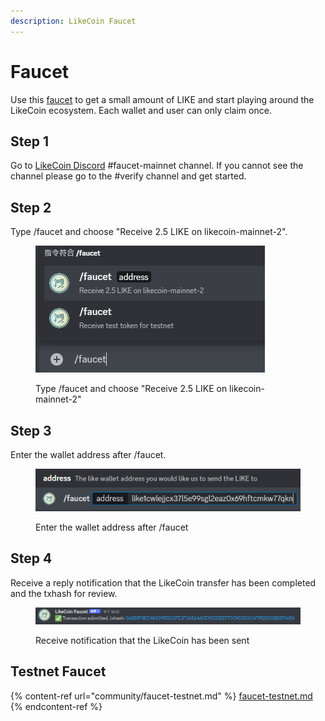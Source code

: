 ```yaml
---
description: LikeCoin Faucet
---
```


# Faucet

Use this [faucet](https://faucet.like.co/) to get a small amount of LIKE and start playing around the LikeCoin ecosystem. Each wallet and user can only claim once.

## Step 1

Go to [LikeCoin Discord](https://discord.gg/likecoin) #faucet-mainnet channel. If you cannot see the channel please go to the #verify channel and get started.

## Step 2

Type /faucet and choose "Receive 2.5 LIKE on likecoin-mainnet-2".

<figure><img src="../.gitbook/assets/faucet-mainnet 1.png" alt=""><figcaption><p>Type /faucet and choose "Receive 2.5 LIKE on likecoin-mainnet-2"</p></figcaption></figure>

## Step 3

Enter the wallet address after /faucet.

<figure><img src="../.gitbook/assets/faucet-mainnet 2.png" alt=""><figcaption><p>Enter the wallet address after /faucet</p></figcaption></figure>

## Step 4

Receive a reply notification that the LikeCoin transfer has been completed and the txhash for review.

<figure><img src="../.gitbook/assets/faucet-mainnet 3.png" alt=""><figcaption><p>Receive notification that the LikeCoin has been sent</p></figcaption></figure>

## Testnet Faucet

{% content-ref url="community/faucet-testnet.md" %}
[faucet-testnet.md](community/faucet-testnet.md)
{% endcontent-ref %}
